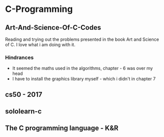 # C-Programming

## Art-And-Science-Of-C-Codes
Reading and trying out the problems presented in the book Art and Science of C. I love what i am doing with it.

### Hindrances
* It seemed the maths used in the algorithms, chapter - 6 was over my head
* I have to install the graphics library myself - which i didn't in chapter 7

## cs50 - 2017

## sololearn-c

## The C programming language - K&R